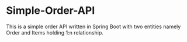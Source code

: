 # Simple-Order-API
This is a simple order API written in Spring Boot with two entities namely Order and Items holding 1:n relationship.
